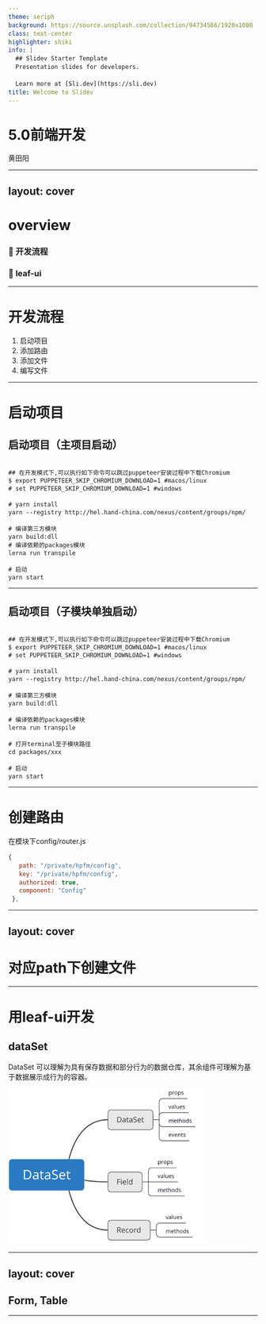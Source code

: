```yaml
---
theme: seriph
background: https://source.unsplash.com/collection/94734566/1920x1080
class: text-center
highlighter: shiki
info: |
  ## Slidev Starter Template
  Presentation slides for developers.

  Learn more at [Sli.dev](https://sli.dev)
title: Welcome to Slidev
---
```


# 5.0前端开发

黄田阳

---
layout: cover
---

# overview

### 📝 **开发流程**

### 🎨 **leaf-ui**

<style>
h3 {
  opacity: 1;
}
</style>

---

# 开发流程

1. 启动项目
2. 添加路由
3. 添加文件
4. 编写文件

---

# 启动项目


## 启动项目（主项目启动）
```shell

## 在开发模式下,可以执行如下命令可以跳过puppeteer安装过程中下载Chromium
$ export PUPPETEER_SKIP_CHROMIUM_DOWNLOAD=1 #macos/linux
# set PUPPETEER_SKIP_CHROMIUM_DOWNLOAD=1 #windows

# yarn install
yarn --registry http://hel.hand-china.com/nexus/content/groups/npm/

# 编译第三方模块
yarn build:dll
# 编译依赖的packages模块
lerna run transpile

# 启动
yarn start

```

---

## 启动项目（子模块单独启动）

```shell

## 在开发模式下,可以执行如下命令可以跳过puppeteer安装过程中下载Chromium
$ export PUPPETEER_SKIP_CHROMIUM_DOWNLOAD=1 #macos/linux
# set PUPPETEER_SKIP_CHROMIUM_DOWNLOAD=1 #windows

# yarn install
yarn --registry http://hel.hand-china.com/nexus/content/groups/npm/

# 编译第三方模块
yarn build:dll

# 编译依赖的packages模块
lerna run transpile

# 打开terminal至子模块路径
cd packages/xxx

# 启动
yarn start

```

---

# 创建路由

在模块下config/router.js

```javascript
{
   path: "/private/hpfm/config",
   key: "/private/hpfm/config",
   authorized: true,
   component: "Config"
 },
```

---
layout: cover
---

# 对应path下创建文件

---

# 用leaf-ui开发

## dataSet

DataSet 可以理解为具有保存数据和部分行为的数据仓库，其余组件可理解为基于数据展示成行为的容器。

![dataSet](static/dataSet.png)

<style>
img {
  width: 400px;
}
</style>

---
layout: cover
---

## Form, Table

---
